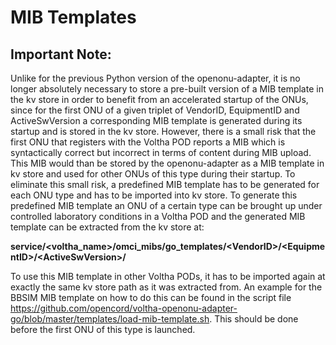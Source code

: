 # MIB Templates

## Important Note:
Unlike for the previous Python version of the openonu-adapter, it is no longer absolutely necessary to store a pre-built version of a MIB template in the kv store
in order to benefit from an accelerated startup of the ONUs, since for the first ONU of a given triplet of VendorID, EquipmentID and ActiveSwVersion
a corresponding MIB template is generated during its startup and is stored in the kv store.
However, there is a small risk that the first ONU that registers with the Voltha POD reports a MIB which is syntactically correct but incorrect
in terms of content during MIB upload. This MIB would than be stored by the openonu-adapter as a MIB template in kv store and used for other ONUs
of this type during their startup.
To eliminate this small risk, a predefined MIB template has to be generated for each ONU type and has to be imported into kv store.
To generate this predefined MIB template an ONU of a certain type can be brought up under controlled laboratory conditions in a Voltha POD
and the generated MIB template can be extracted from the kv store at:

**service/\<voltha_name>/omci_mibs/go_templates/\<VendorID>/\<EquipmentID>/\<ActiveSwVersion>/**

To use this MIB template in other Voltha PODs, it has to be imported again at exactly the same kv store path as it was extracted from.
An example for the BBSIM MIB template on how to do this can be found in the script file
https://github.com/opencord/voltha-openonu-adapter-go/blob/master/templates/load-mib-template.sh.
This should be done before the first ONU of this type is launched.
